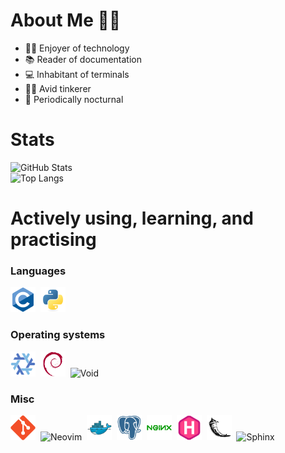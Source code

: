 # About Me :saxophone::rooster:
- :technologist: Enjoyer of technology
- :books: Reader of documentation
- :computer: Inhabitant of terminals
- :mechanic: Avid tinkerer
- :vampire: Periodically nocturnal


# Stats
![GitHub Stats](https://github-readme-stats.vercel.app/api?username=jwren0&show_icons=true&theme=transparent)
<br>
![Top Langs](https://github-readme-stats.vercel.app/api/top-langs/?username=jwren0&layout=compact&theme=transparent&hide=batchfile)


# Actively using, learning, and practising

### Languages
<div>
  <img src="https://github.com/devicons/devicon/blob/master/icons/c/c-original.svg" title="C" alt="C" height="40" width="40">&nbsp;
  <img src="https://github.com/devicons/devicon/blob/master/icons/python/python-original.svg" title="Python" alt="Python" height="40" width="40">&nbsp;
</div>

### Operating systems
<div>
  <img src="https://github.com/devicons/devicon/blob/master/icons/nixos/nixos-original.svg" title="NixOS" alt="NixOS" height="40" width="40">&nbsp;
  <img src="https://github.com/devicons/devicon/blob/master/icons/debian/debian-original.svg" title="Debian" alt="Debian" height="40" width="40">&nbsp;
  <img src="https://avatars.githubusercontent.com/u/37247796" title="Void" alt="Void" height="40" width="40">&nbsp;
</div>

### Misc
<div>
  <img src="https://github.com/devicons/devicon/blob/master/icons/git/git-original.svg" title="Git (Obviously)" alt="Git (Obviously)" height="40" width="40">&nbsp;
  <img src="https://avatars.githubusercontent.com/u/6471485" title="Neovim" alt="Neovim" height="40" width="40">&nbsp;
  <img src="https://github.com/devicons/devicon/blob/master/icons/docker/docker-original.svg" title="Docker" alt="Docker" height="40" width="40">&nbsp;
  <img src="https://github.com/devicons/devicon/blob/master/icons/postgresql/postgresql-plain.svg" title="PostgreSQL" alt="PostgreSQL" height="40" width="40">&nbsp;
  <img src="https://github.com/devicons/devicon/blob/master/icons/nginx/nginx-original.svg" title="Nginx" alt="Nginx" height="40" width="40">&nbsp;
  <img src="https://github.com/devicons/devicon/blob/master/icons/hugo/hugo-original.svg" title="Hugo" alt="Hugo" height="40" width="40">&nbsp;
  <img src="https://github.com/devicons/devicon/blob/master/icons/flask/flask-original.svg" title="Flask" alt="Flask" height="40" width="40">&nbsp;
  <img src="https://avatars.githubusercontent.com/u/9928167" title="Sphinx" alt="Sphinx" height="40" width="40">&nbsp;
</div>
